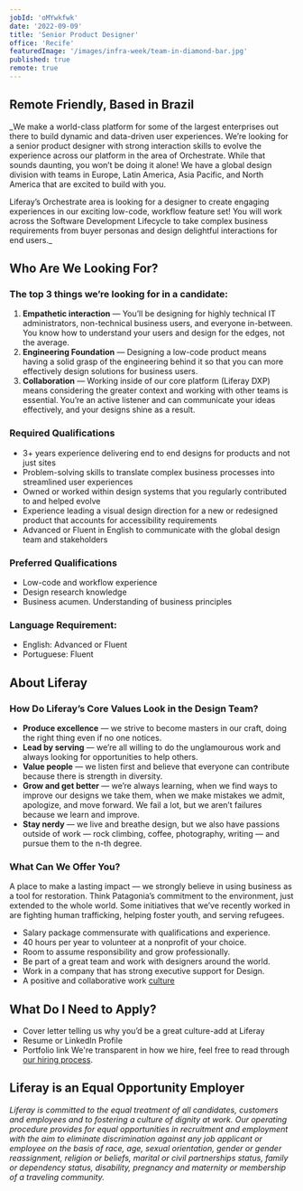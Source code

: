 ```yaml
---
jobId: 'oMYwkfwk'
date: '2022-09-09'
title: 'Senior Product Designer'
office: 'Recife'
featuredImage: '/images/infra-week/team-in-diamond-bar.jpg'
published: true
remote: true
---
```


## Remote Friendly, Based in Brazil

_We make a world-class platform for some of the largest enterprises out there to build dynamic and data-driven user experiences. We’re looking for a senior product designer with strong interaction skills to evolve the experience across our platform in the area of Orchestrate. While that sounds daunting, you won’t be doing it alone! We have a global design division with teams in Europe, Latin America, Asia Pacific, and North America that are excited to build with you.

Liferay’s Orchestrate area is looking for a designer to create engaging experiences in our exciting low-code, workflow feature set! You will work across the Software Development Lifecycle to take complex business requirements from buyer personas and design delightful interactions for end users._

## Who Are We Looking For?

### The top 3 things we’re looking for in a candidate:

1. **Empathetic interaction** — You’ll be designing for highly technical IT administrators, non-technical business users, and everyone in-between. You know how to understand your users and design for the edges, not the average.
2. **Engineering Foundation** — Designing a low-code product means having a solid grasp of the engineering behind it so that you can more effectively design solutions for business users.
3. **Collaboration** — Working inside of our core platform (Liferay DXP) means considering the greater context and working with other teams is essential.  You’re an active listener and can communicate your ideas effectively, and your designs shine as a result.

### Required Qualifications

- 3+ years experience delivering end to end designs for products and not just sites
- Problem-solving skills to translate complex business processes into streamlined user experiences
- Owned or worked within design systems that you regularly contributed to and helped evolve
- Experience leading a visual design direction for a new or redesigned product that accounts for accessibility requirements
- Advanced or Fluent in English to communicate with the global design team and stakeholders

### Preferred Qualifications

- Low-code and workflow experience
- Design research knowledge
- Business acumen. Understanding of business principles

### Language Requirement:

-   English: Advanced or Fluent
-   Portuguese: Fluent

## About Liferay

### How Do Liferay’s Core Values Look in the Design Team?

-   **Produce excellence** — we strive to become masters in our craft, doing the right thing even if no one notices.
-   **Lead by serving** — we’re all willing to do the unglamourous work and always looking for opportunities to help others.
-   **Value people** — we listen first and believe that everyone can contribute because there is strength in diversity.
-   **Grow and get better** — we’re always learning, when we find ways to improve our designs we take them, when we make mistakes we admit, apologize, and move forward. We fail a lot, but we aren’t failures because we learn and improve.
-   **Stay nerdy** — we live and breathe design, but we also have passions outside of work — rock climbing, coffee, photography, writing — and pursue them to the n-th degree.

### What Can We Offer You?

A place to make a lasting impact — we strongly believe in using business as a tool for restoration. Think Patagonia’s commitment to the environment, just extended to the whole world. Some initiatives that we’ve recently worked in are fighting human trafficking, helping foster youth, and serving refugees.
-   Salary package commensurate with qualifications and experience.
-   40 hours per year to volunteer at a nonprofit of your choice.
-   Room to assume responsibility and grow professionally.
-   Be part of a great team and work with designers around the world.
-   Work in a company that has strong executive support for Design.
-   A positive and collaborative work [culture](https://www.youtube.com/watch?v=2EPZxIC5ogU)

## What Do I Need to Apply?

-   Cover letter telling us why you’d be a great culture-add at Liferay
-   Resume or LinkedIn Profile
-   Portfolio link
We're transparent in how we hire, feel free to read through [our hiring process](https://liferay.design/articles/2021/how-we-hire/).


## Liferay is an Equal Opportunity Employer

_Liferay is committed to the equal treatment of all candidates, customers and employees and to fostering a culture of dignity at work. Our operating procedure provides for equal opportunities in recruitment and employment with the aim to eliminate discrimination against any job applicant or employee on the basis of race, age, sexual orientation, gender or gender reassignment, religion or beliefs, marital or civil partnerships status, family or dependency status, disability, pregnancy and maternity or membership of a traveling community._
